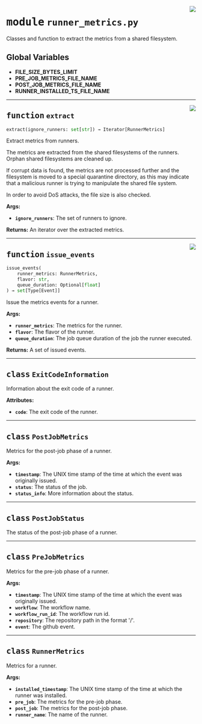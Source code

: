 <!-- markdownlint-disable -->

<a href="../src/runner_metrics.py#L0"><img align="right" style="float:right;" src="https://img.shields.io/badge/-source-cccccc?style=flat-square"></a>

# <kbd>module</kbd> `runner_metrics.py`
Classes and function to extract the metrics from a shared filesystem. 

**Global Variables**
---------------
- **FILE_SIZE_BYTES_LIMIT**
- **PRE_JOB_METRICS_FILE_NAME**
- **POST_JOB_METRICS_FILE_NAME**
- **RUNNER_INSTALLED_TS_FILE_NAME**

---

<a href="../src/runner_metrics.py#L228"><img align="right" style="float:right;" src="https://img.shields.io/badge/-source-cccccc?style=flat-square"></a>

## <kbd>function</kbd> `extract`

```python
extract(ignore_runners: set[str]) → Iterator[RunnerMetrics]
```

Extract metrics from runners. 

The metrics are extracted from the shared filesystems of the runners. Orphan shared filesystems are cleaned up. 

If corrupt data is found, the metrics are not processed further and the filesystem is moved to a special quarantine directory, as this may indicate that a malicious runner is trying to manipulate the shared file system. 

In order to avoid DoS attacks, the file size is also checked. 



**Args:**
 
 - <b>`ignore_runners`</b>:  The set of runners to ignore. 



**Returns:**
 An iterator over the extracted metrics. 


---

<a href="../src/runner_metrics.py#L255"><img align="right" style="float:right;" src="https://img.shields.io/badge/-source-cccccc?style=flat-square"></a>

## <kbd>function</kbd> `issue_events`

```python
issue_events(
    runner_metrics: RunnerMetrics,
    flavor: str,
    queue_duration: Optional[float]
) → set[Type[Event]]
```

Issue the metrics events for a runner. 



**Args:**
 
 - <b>`runner_metrics`</b>:  The metrics for the runner. 
 - <b>`flavor`</b>:  The flavor of the runner. 
 - <b>`queue_duration`</b>:  The job queue duration of the job the runner executed. 



**Returns:**
 A set of issued events. 


---

## <kbd>class</kbd> `ExitCodeInformation`
Information about the exit code of a runner. 



**Attributes:**
 
 - <b>`code`</b>:  The exit code of the runner. 





---

## <kbd>class</kbd> `PostJobMetrics`
Metrics for the post-job phase of a runner. 



**Args:**
 
 - <b>`timestamp`</b>:  The UNIX time stamp of the time at which the event was originally issued. 
 - <b>`status`</b>:  The status of the job. 
 - <b>`status_info`</b>:  More information about the status. 





---

## <kbd>class</kbd> `PostJobStatus`
The status of the post-job phase of a runner. 





---

## <kbd>class</kbd> `PreJobMetrics`
Metrics for the pre-job phase of a runner. 



**Args:**
 
 - <b>`timestamp`</b>:  The UNIX time stamp of the time at which the event was originally issued. 
 - <b>`workflow`</b>:  The workflow name. 
 - <b>`workflow_run_id`</b>:  The workflow run id. 
 - <b>`repository`</b>:  The repository path in the format '<owner>/<repo>'. 
 - <b>`event`</b>:  The github event. 





---

## <kbd>class</kbd> `RunnerMetrics`
Metrics for a runner. 



**Args:**
 
 - <b>`installed_timestamp`</b>:  The UNIX time stamp of the time at which the runner was installed. 
 - <b>`pre_job`</b>:  The metrics for the pre-job phase. 
 - <b>`post_job`</b>:  The metrics for the post-job phase. 
 - <b>`runner_name`</b>:  The name of the runner. 





